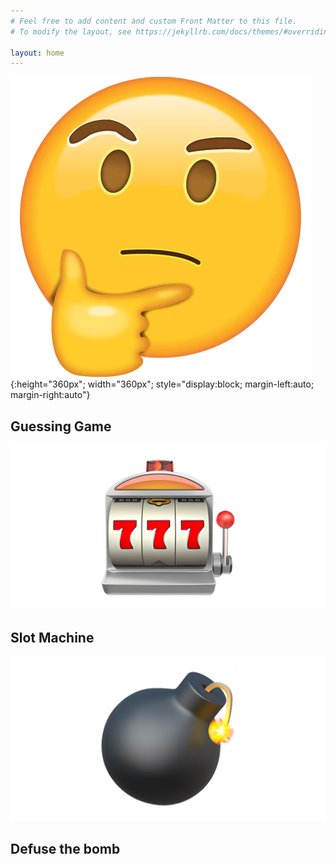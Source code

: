 ```yaml
---
# Feel free to add content and custom Front Matter to this file.
# To modify the layout, see https://jekyllrb.com/docs/themes/#overriding-theme-defaults

layout: home
---
```


![thinking](images/thinking.webp){:height="360px"; width="360px"; style="display:block; margin-left:auto; margin-right:auto"}
## Guessing Game



![slots](images/slot-machine.webp)
## Slot Machine




![bomb](images/bomb.webp)
## Defuse the bomb